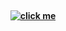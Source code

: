 <br><br><br>

<h4 align="center">
<a href="https://rentry.co/chiryu"><img src="https://github.com/user-attachments/assets/0145deb2-a4b8-4d90-a508-d2a6ef2d5053" alt="click me"></img></a>
</h4>

<br><br><br>
